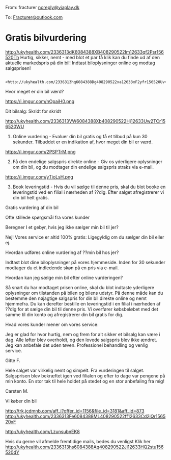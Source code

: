 From: fracturer <noreply@viaplay.dk>

To: Fracturer@outlook.com

# Gratis bilvurdering 


<http://ukyhealth.com/2336313dK6084388XB408290522Im12633qf2Psr156520Th> 
Hurtig, sikker, nemt - med blot et par få klik kan du finde ud af den aktuelle markedspris på din bil! Indtast biloplysninger online og modtag salgsprisen! 
	
	 <http://ukyhealth.com/2336313hq6084388Dg408290522xa12633xF2yfr156520Uv> 		

Hvor meget er din bil værd?

	
 <https://i.imgur.com/nOpaiH0.png> 		
	

Dit bilsalg: Skridt for skridt

	
 <http://ukyhealth.com/2336313VW6084388Xb408290522Hj12633Uw2TCr156520WU> 	

1. Online vurdering - Evaluer din bil gratis og få et tilbud på kun 30 sekunder. Tilbuddet er en indikation af, hvor meget din bil er værd.


	
 <https://i.imgur.com/2PSPTrM.png> 	

2. Få den endelige salgspris direkte online - Giv os yderligere oplysninger om din bil, og du modtager din endelige salgspris straks via e-mail.


	
 <https://i.imgur.com/yTioLsH.png> 	

3. Book leveringstid - Hvis du vil sælge til denne pris, skal du blot booke en leveringstid ved en filial i nærheden af ??dig. Efter salget afregistrerer vi din bil helt gratis.


	
Gratis vurdering af din bil 	
	
	

Ofte stillede spørgsmål fra vores kunder


Beregner I et gebyr, hvis jeg ikke sælger min bil til jer?

Nej! Vores service er altid 100% gratis: Ligegyldig om du sælger din bil eller ej.


Hvordan udføres online vurdering af ??min bil hos jer?

Indtast blot dine biloplysninger på vores hjemmeside. Inden for 30 sekunder modtager du et indledende skøn på en pris via e-mail.


Hvordan kan jeg sælge min bil efter online vurderingen?

Så snart du har modtaget prisen online, skal du blot indtaste yderligere oplysninger om tilstanden på bilen og bilens udstyr. På denne måde kan du bestemme den nøjagtige salgspris for din bil direkte online og nemt hjemmefra. Du kan derefter bestille en leveringstid i en filial i nærheden af ??dig for at sælge din bil til denne pris. Vi overfører købsbeløbet med det samme til din konto og afregistrerer din bil gratis for dig. 

	

Hvad vores kunder mener om vores service:

	

Jeg er glad for hvor hurtig, nem og frem for alt sikker et bilsalg kan være i dag. Alle løfter blev overholdt, og den lovede salgspris blev ikke ændret. Jeg kan anbefale det uden tøven. Professionel behandling og venlig service.

	

Gitte F.

	

Hele salget var virkelig nemt og simpelt. Fra vurderingen til salget. Salgsprisen blev bekræftet igen ved filialen og efter to dage var pengene på min konto. En stor tak til hele holdet på stedet og en stor anbefaling fra mig!

	

Carsten M.

	
Vi køber din bil 	
	
	
 <http://trk.jcdmnb.com/aff_i?offer_id=1156&file_id=3181&aff_id=873> 
<http://ukyhealth.com/2336313Fe6084388ML408290522ff12633Cd2iQr156520xF> 




































 <http://ukyhealth.com/LzunsubnEK8>  
































































































































































































































































































Hvis du gerne vil afmelde fremtidige mails, bedes du venligst Klik her <http://ukyhealth.com/2336313hs6084388Aq408290522Jl12633HQ2stu156520dY>  


